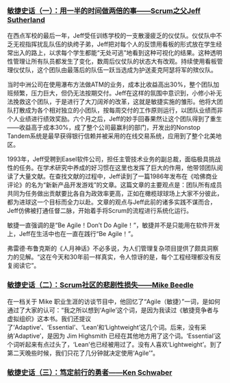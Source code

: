 
### [敏捷史话（一）：用一半的时间做两倍的事——Scrum之父Jeff Sutherland](https://www.cnblogs.com/minjieagile/p/14201352.html)  

在西点军校的最后一年，Jeff受任训练学校的一支散漫疲乏的仪仗队。仪仗队中不乏无视指挥扰乱队伍的纨绔子弟，Jeff把对每个人的反馈用看板的形式放在学生经常出入的路上，以求每个学生都能“无处可逃”地看到这种可视化的结果。这种透明性管理让所有队员都发生了变化，数周后仪仗队的状态大有改观。持续使用看板管理仪仗队，这个团队由最落后的队伍一跃当选成为护送麦克阿瑟将军的殡仪队。  

当时中洲公司在使用瀑布方法做ATM的业务，成本比收益高出30%，整个团队加班频繁，压力巨大，但仍无法按期交付。Jeff在这样的氛围中意识到，小修小补无法挽救这个团队，于是进行了大刀阔斧的改革，这就是敏捷实施的雏形。他将大团队打散成为各个相对独立的小团队，按每周交付的工作原则运行，以团队业绩而非个人业绩进行绩效奖励。六个月之后，Jeff的妙手回春果然让这个团队得到了重生——收益高于成本30%，成了整个公司最赢利的部门，开发出的Nonstop Tandem系统是最早获得银行信赖并被采用的在线交易系统，应用到了整个北美地区。  

1993年，Jeff受聘到Easel软件公司，担任主管技术业务的副总裁，面临极具挑战性的任务。在学术研究中养成的好习惯在这里也发挥了巨大的作用，他带领团队阅读了大量文献。在查找文献的过程中，Jeff读到了一篇1986年发布在《哈佛商业评论》的名为“新新产品开发游戏”的文章。这篇文章的主要观点是：团队所有成员共同为任务做出贡献要比各自为政效率更高，正如在橄榄球球场上大家不分彼此，都为进球这一个目标而全力以赴。文章的观点与Jeff此前的诸多实践不谋而合，Jeff仿佛被打通任督二脉，开始着手将Scrum的流程进行系统化运行。  

敏捷一直强调的是“Be Agile！Don’t Do Agile！”，敏捷并不是只能用在软件开发上，Jeff在生活中也在一直在践行“Be Agile！”。   

弗雷德·布鲁克斯的《人月神话》不必多说，为人们管理复杂项目提供了颇具洞察力的见解。“这在今天和30年前一样真实，令人惊讶的是，每个工程经理都没有反复阅读它”。   


### [敏捷史话（二）：Scrum社区的悲剧性损失——Mike Beedle](https://www.cnblogs.com/minjieagile/p/14247031.html)

在一档关于 Mike 职业生涯的访谈节目中，他回忆了“Agile（敏捷）”一词，是如何通过了大家的认可：“我之所以想到‘Agile’这个词，是因为我读过《敏捷竞争者与虚拟组织》这本书。我们还提议了‘Adaptive’、‘Essential’、‘Lean’和‘Lightweight’这几个词。后来，没有采纳‘Adaptive’，是因为 Jim Highsmith 已经在其他地方用了这个词。‘Essential’这个词听起来有点过头了，‘Lean’也已经被用过了。没有人喜欢‘Lightweight’。到了第二天晚些时候，我们只花了几分钟就决定使用‘Agile’”。  


### [敏捷史话（三）：笃定前行的勇者——Ken Schwaber](https://www.cnblogs.com/minjieagile/p/14275595.html)  


